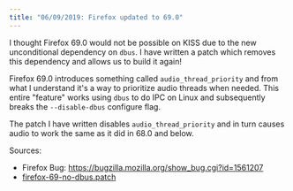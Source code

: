 ```yaml
---
title: "06/09/2019: Firefox updated to 69.0"
---
```


I thought Firefox 69.0 would not be possible on KISS due to the new unconditional dependency on `dbus`. I have written a patch which removes this dependency and allows us to build it again!

Firefox 69.0 introduces something called `audio_thread_priority` and from what I understand it's a way to prioritize audio threads when needed. This entire "feature" works using `dbus` to do IPC on Linux and subsequently breaks the `--disable-dbus` configure flag.

The patch I have written disables `audio_thread_priority` and in turn causes audio to work the same as it did in 68.0 and below.

Sources:

- Firefox Bug: <https://bugzilla.mozilla.org/show_bug.cgi?id=1561207>
- [firefox-69-no-dbus.patch](https://github.com/kisslinux/repo/blob/aa24ba44e318f5fbb85eea5fe14c908b24cab6fb/extra/firefox/patches/firefox-69-no-dbus.patch)

